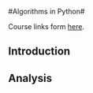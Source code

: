 #Algorithms in Python#

Course links form [here](http://interactivepython.org/runestone/static/pythonds/index.html).

## Introduction ##

## Analysis ##
